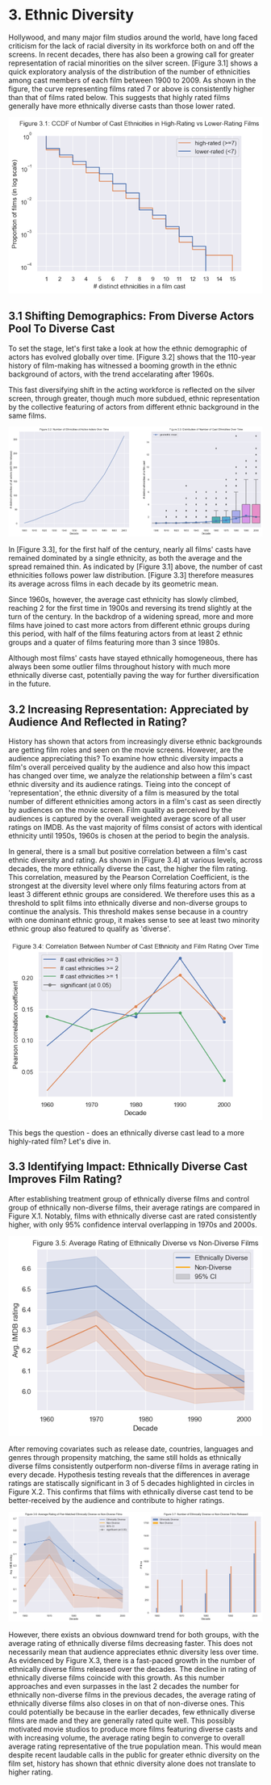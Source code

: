 # 3. Ethnic Diversity
<!-- exploratory analysis: ethnic diversity as an interesting factor to set the stage 
    - [x] expect good films to have a higher proportion of films with greater ethnic diversity among cast -->

Hollywood, and many major film studios around the world, have long faced criticism for the lack of racial diversity in its workforce both on and off the screens. In recent decades, there has also been a growing call for greater representation of racial minorities on the silver screen. [Figure 3.1] shows a quick exploratory analysis of the distribution of the number of ethnicities among cast members of each film between 1900 to 2009. As shown in the figure, the curve representing films rated 7 or above is consistently higher than that of films rated below. This suggests that highly rated films generally have more ethnically diverse casts than those lower rated. 

![Figure 3.1: CCDF of Number of Cast Ethnicities in High-Rating vs Lower-Rating Films](./assets/img/3.1.png)

## 3.1 Shifting Demographics: From Diverse Actors Pool To Diverse Cast
<!-- ethnic demographic change among actors (# actor ethnicities) over time AND ethnic diversity change among cast/on-screen (# cast ethnicities) over time 
    - [x] expect upward trends in both => shift in actor ethnic demographics reflected by greater ethnic representation on screen -->

To set the stage, let's first take a look at how the ethnic demographic of actors has evolved globally over time. [Figure 3.2] shows that the 110-year history of film-making has witnessed a booming growth in the ethnic background of actors, with the trend accelarating after 1960s.

This fast diversifying shift in the acting workforce is reflected on the silver screen, through greater, though much more subdued, ethnic representation by the collective featuring of actors from different ethnic background in the same films.

![Figure 3.2: Number of Actor Ethnicities Over Time & Figure 3.3: Distribution of Number of Cast Ethnicities Over Time](./assets/img/3.2_3.png)

In [Figure 3.3], for the first half of the century, nearly all films' casts have remained dominated by a single ethnicity, as both the average and the spread remained thin. As indicated by [Figure 3.1] above, the number of cast ethnicities follows power law distribution. [Figure 3.3] therefore measures its average across films in each decade by its geometric mean.

Since 1960s, however, the average cast ethnicity has slowly climbed, reaching 2 for the first time in 1900s and reversing its trend slightly at the turn of the century. In the backdrop of a widening spread, more and more films have joined to cast more actors from different ethnic groups during this period, with half of the films featuring actors from at least 2 ethnic groups and a quater of films featuring more than 3 since 1980s.

Although most films' casts have stayed ethnically homogeneous, there has always been some outlier films throughout history with much more ethnically diverse cast, potentially paving the way for further diversification in the future.

## 3.2 Increasing Representation: Appreciated by Audience And Reflected in Rating? 

<!-- correlation: more ethnically diverse films more well-received/higher rating
    - [ ] ethnic diversity associated/appreciated more? 

- explore cast's ethnic diversity associated with higher rating (vs influence later)
- cut-off from 1960s onwards based on spread in distribution

- generally small but positive correlation throughout
- strongest correlation at num_ethnicities >= 3 tier & 3 ethnicities as minimum threshold for an ethnically diverse cast  -->

History has shown that actors from increasingly diverse ethnic backgrounds are getting film roles and seen on the movie screens. However, are the audience appreciating this? To examine how ethnic diversity impacts a film's overall perceived quality by the audience and also how this impact has changed over time, we analyze the relationship between a film's cast ethnic diversity and its audience ratings. Tieing into the concept of 'representation', the ethnic diversity of a film is measured by the total number of different ethnicities among actors in a film's cast as seen directly by audiences on the movie screen. Film quality as perceived by the audiences is captured by the overall weighted average score of all user ratings on IMDB. As the vast majority of films consist of actors with identical ethnicity until 1950s, 1960s is chosen at the period to begin the analysis.

In general, there is a small but positive correlation between a film's cast ethnic diversity and rating. As shown in [Figure 3.4] at various levels, across decades, the more ethnically diverse the cast, the higher the film rating. This correlation, measured by the Pearson Correlation Coefficient, is the strongest at the diversity level where only films featuring actors from at least 3 different ethnic groups are considered. We therefore uses this as a threshold to split films into ethnically diverse and non-diverse groups to continue the analysis. This threshold makes sense because in a country with one dominant ethnic group, it makes sense to see at least two minority ethnic group also featured to qualify as 'diverse'.

![Figure 3.4: Correlation Between Number of Cast Ethnicity and Film](./assets/img/3.4.png)

This begs the question - does an ethnically diverse cast lead to a more highly-rated film? Let's dive in. 

## 3.3 Identifying Impact: Ethnically Diverse Cast Improves Film Rating? 

<!-- correlation: more ethnically diverse films more well-received/higher rating

    - [ ] ethnic diversity associated/appreciated more/higher correlation in recent decades? 
    - [ ] raise question: ethnically diverse cast contributes to higher rating? 

causation & significance: greater ethnic diversity in cast influence/leads to higher rating
    - [ ] expect yes in recent decades where greater ethnic representation translates to higher rating/audience appreciation 


- ethnically diverse films average rating consistently higher, with overlapping ci in 1970s and 2000s
- after pair matching, still the case: 3 statiscally significant difference in means out of 5 decades => presence of influence/causality

- however, average rating of both groups face downward trend, but ethnically diverse films rating decreases more 
- more ethnically diverse films and more ethnically non-diverse films released over the decades alike 
- => potentially because in the earlier decades, few ethnically diverse films and they are generally highly rated, then more studios started producing more films featuring diverse casts and the average rating begin to converge to overall average rating/population mean -->

After establishing treatment group of ethnically diverse films and control group of ethnically non-diverse films, their average ratings are compared in Figure X.1. Notably, films with ethnically diverse cast are rated consistently higher, with only 95% confidence interval overlapping in 1970s and 2000s. 

![Figure 3.5: Average Rating of Ethnically Diverse vs Non-Diverse Films](./assets/img/3.5.png)

After removing covariates such as release date, countries, languages and genres through propensity matching, the same still holds as ethnically diverse films consistently outperform non-diverse films in average rating in every decade. Hypothesis testing reveals that the differences in average ratings are statiscally significant in 3 of 5 decades highlighted in circles in Figure X.2. This confirms that films with ethnically diverse cast tend to be better-received by the audience and contribute to higher ratings.


![Figure 3.6: Average Rating of Pair-Matched Ethnically Diverse vs Non-Diverse Films & Figure 3.7: Number of Ethnically Diverse vs Non-Diverse Films Released](./assets/img/3.6_7.png)


However, there exists an obvious downward trend for both groups, with the average rating of ethnically diverse films decreasing faster. This does not necessarily mean that audience appreciates ethnic diversity less over time. As evidenced by Figure X.3, there is a fast-paced growth in the number of ethnically diverse films released over the decades. The decline in rating of ethnically diverse films coincide with this growth. As this number approaches and even surpasses in the last 2 decades the number for ethnically non-diverse films in the previous decades, the average rating of ethnically diverse films also closes in on that of non-diverse ones. This could potentially be because in the earlier decades, few ethnically diverse films are made and they are generally rated quite well. This possibly motivated movie studios to produce more films featuring diverse casts and with increasing volume, the average rating begin to converge to overall average rating representative of the true population mean. This would mean despite recent laudable calls in the public for greater ethnic diversity on the film set, history has shown that ethnic diversity alone does not translate to higher rating.
